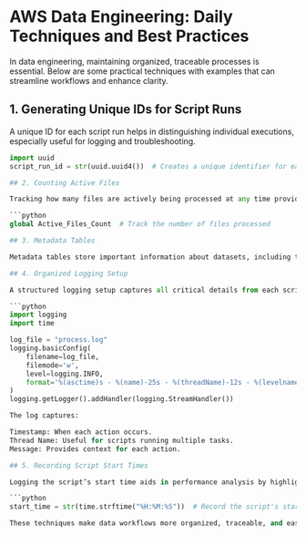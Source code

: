 # AWS Data Engineering: Daily Techniques and Best Practices

In data engineering, maintaining organized, traceable processes is essential. Below are some practical techniques with examples that can streamline workflows and enhance clarity.

## 1. **Generating Unique IDs for Script Runs**
A unique ID for each script run helps in distinguishing individual executions, especially useful for logging and troubleshooting.

```python
import uuid
script_run_id = str(uuid.uuid4())  # Creates a unique identifier for each script run

## 2. Counting Active Files

Tracking how many files are actively being processed at any time provides a quick snapshot of workflow progress, particularly helpful with large datasets.

```python
global Active_Files_Count  # Track the number of files processed

## 3. Metadata Tables

Metadata tables store important information about datasets, including their origin, state, and transformation details. This helps ensure data quality and makes it easier to trace specific information about data sources and transformations.

## 4. Organized Logging Setup

A structured logging setup captures all critical details from each script run, enabling real-time monitoring and providing a history for debugging and performance analysis.

```python
import logging
import time

log_file = "process.log"
logging.basicConfig(
    filename=log_file,
    filemode='w',
    level=logging.INFO,
    format='%(asctime)s - %(name)-25s - %(threadName)-12s - %(levelname)-5s - %(message)s'
)
logging.getLogger().addHandler(logging.StreamHandler())

The log captures:

Timestamp: When each action occurs.
Thread Name: Useful for scripts running multiple tasks.
Message: Provides context for each action.

## 5. Recording Script Start Times

Logging the script’s start time aids in performance analysis by highlighting the time taken for each phase of the data process.

```python
start_time = str(time.strftime("%H:%M:%S"))  # Record the script's start time

These techniques make data workflows more organized, traceable, and easier to manage. 

